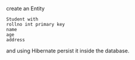 create an Entity 
    
    Student with
	rollno int primary key
	name 
	age
	address

and using Hibernate persist it inside the database.